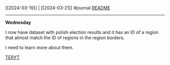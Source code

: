 [[2024-03-19]] | [[2024-03-21]]
#journal [README](../../README.md)

---
**Wednesday**

I now have dataset with polish election results and it has an ID of a region that almost match the ID of regions in the region borders.

I need to learn more about them.

[TERYT](../TERYT.md)